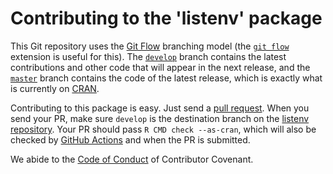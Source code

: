 
# Contributing to the 'listenv' package

This Git repository uses the [Git Flow](https://nvie.com/posts/a-successful-git-branching-model/) branching model (the [`git flow`](https://github.com/petervanderdoes/gitflow-avh) extension is useful for this).  The [`develop`](https://github.com/HenrikBengtsson/listenv/tree/develop) branch contains the latest contributions and other code that will appear in the next release, and the [`master`](https://github.com/HenrikBengtsson/listenv) branch contains the code of the latest release, which is exactly what is currently on [CRAN](https://cran.r-project.org/package=listenv).

Contributing to this package is easy.  Just send a [pull request](https://help.github.com/articles/using-pull-requests/).  When you send your PR, make sure `develop` is the destination branch on the [listenv repository](https://github.com/HenrikBengtsson/listenv).  Your PR should pass `R CMD check --as-cran`, which will also be checked by  <a href="https://github.com/HenrikBengtsson/listenv/actions?query=workflow%3AR-CMD-check">GitHub Actions</a> and  when the PR is submitted.

We abide to the [Code of Conduct](https://www.contributor-covenant.org/version/2/0/code_of_conduct/) of Contributor Covenant.
